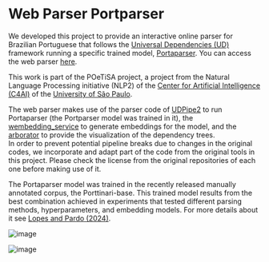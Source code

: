 # Web Parser Portparser
We developed this project to provide an interactive online parser for Brazilian Portuguese that follows the <a href='https://universaldependencies.org/'>Universal Dependencies (UD)</a> framework running a specific trained model, <a href='https://github.com/LuceleneL/Portparser'>Portaparser</a>. You can access the web parser <a href='http://200.144.192.75:8082/'>here<a>.</a>

This work is part of the POeTiSA project, a project from the Natural Language Processing initiative (NLP2) of the <a href='https://c4ai.inova.usp.br/'>Center for Artificial Intelligence (C4AI)</a> of the <a href='https://www5.usp.br/'>University of São Paulo</a>.

The web parser makes use of the parser code of <a href='https://github.com/ufal/udpipe'>UDPipe2</a> to run Portaparser (the Portparser model was trained in it), the <a href='https://github.com/ufal/wembedding_service'>wembedding_service</a> to generate embeddings for the model, and the <a href='https://github.com/Arborator/arborator-draft'>arborator</a> to provide the visualization of the dependency trees.  
In order to prevent potential pipeline breaks due to changes in the original codes, we incorporate and adapt part of the code from the original tools in this project. Please check the license from the original repositories of each one before making use of it.

The Portaparser model was trained in the recently released manually annotated corpus, the Porttinari-base. This trained model results from the best combination achieved in experiments that tested different parsing methods, hyperparameters, and embedding models. For more details about it see <a href='https://aclanthology.org/2024.propor-1.41/'>Lopes and Pardo (2024)</a>.

![image](https://github.com/anasampa/web_portparser/assets/36799215/ce6ddf2d-3905-477d-8e87-94ea5e81cccf)

![image](https://github.com/anasampa/web_portparser/assets/36799215/d0af3d07-c2fa-4d14-8f48-78124db6f516)





